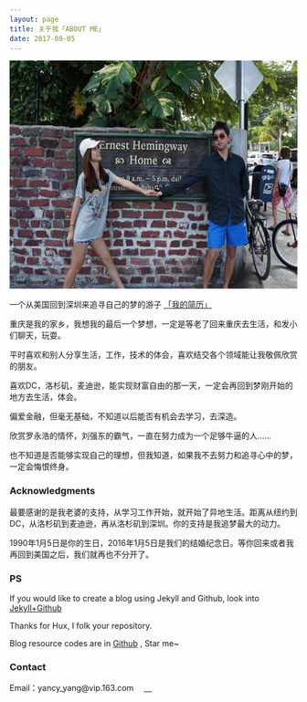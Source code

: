 ```yaml
---
layout: page
title: 关于我「ABOUT ME」 
date: 2017-09-05 
---
```

<a href="/photos/" target="_blank" style="display: block;text-align: left;"><img src="/images/florida.jpg" style="display: inline-block;" width="600" height="400" alt="photos"/></a>

<p>
一个从美国回到深圳来追寻自己的梦的游子 <a href="{{ site.baseurl }}/resume.pdf" target="_blank">「我的简历」</a>    
<p>	
重庆是我的家乡，我想我的最后一个梦想，一定是等老了回来重庆去生活，和发小们聊天，玩耍。
</p>
</div>
<p>
平时喜欢和别人分享生活，工作，技术的体会，喜欢结交各个领域能让我敬佩欣赏的朋友。 
<p>
喜欢DC，洛杉矶，麦迪逊，能实现财富自由的那一天，一定会再回到梦刚开始的地方去生活，体会。        
<p>
偏爱金融，但毫无基础，不知道以后能否有机会去学习，去深造。
</p>

</div>
<p>
欣赏罗永浩的情怀，刘强东的霸气，一直在努力成为一个足够牛逼的人......

<p>
<p>
也不知道是否能够实现自己的理想，但我知道，如果我不去努力和追寻心中的梦，一定会悔恨终身。
</p>
<h3>Acknowledgments</h3>   

<p>


最要感谢的是我老婆的支持，从学习工作开始，就开始了异地生活。距离从纽约到DC，从洛杉矶到麦迪逊，再从洛杉矶到深圳。你的支持是我追梦最大的动力。 
<p>
1990年1月5日是你的生日，2016年1月5日是我们的结婚纪念日。等你回来或者我再回到美国之后，我们就再也不分开了。
</p>

</div>

<h3> PS </h3>   
<p>
If you would like to create a blog using Jekyll and Github, look into 
<a href="/2017/03/HowToCreateBlog/"> Jekyll+Github </a>
<p>

Thanks for Hux, I folk your repository.

<p> 

Blog resource codes are in <a target="_blank" href='https://github.com/yangxi2008bj/jekyll' target="_blank" >Github</a> , Star me~

<h3> Contact </h3>         
<script>
	function mousemethod(op,imgid){
	document.getElementById(imgid).style.display=op;
	}
</script>

<p>Email：yancy_yang@vip.163.com &emsp;<a href="#" onmouseover="mousemethod('block','img1')" onmouseout="mousemethod('none','img1')" WeChat：138900613</a><img id="img1" src="/images/wechatImage.jpg" style="display:none;"  width="128" height="128">&emsp;
 



